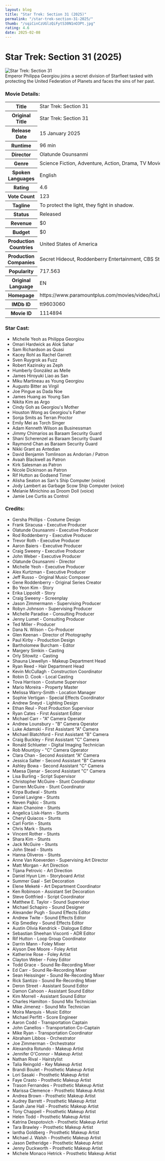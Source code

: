 ```yaml
---
layout: blog
title: "Star Trek: Section 31 (2025)"
permalink: "/star-trek-section-31-2025/"
thumb: "/sqiCinCzUGlzQiFytS30N1nO3Pt.jpg"
rating: 4.6
date: 2025-02-08
---
```

<h1 class="title">Star Trek: Section 31 (2025)</h1><div class="poster"><img src="{{ site.imglink }}/sqiCinCzUGlzQiFytS30N1nO3Pt.jpg" alt="Star Trek: Section 31" class="img-fluid rounded"/></div><div class="plot">Emperor Philippa Georgiou joins a secret division of Starfleet tasked with protecting the United Federation of Planets and faces the sins of her past.</div><h3>Movie Details:</h3><table class="table table-bordered details"><tr><th>Title</th><td>Star Trek: Section 31</td></tr><tr><th>Original Title</th><td>Star Trek: Section 31</td></tr><tr><th>Release Date</th><td>15 January 2025</td></tr><tr><th>Runtime</th><td>96 min</td></tr><tr><th>Director</th><td>Olatunde Osunsanmi</td></tr><tr><th>Genre</th><td>Science Fiction, Adventure, Action, Drama, TV Movie</td></tr><tr><th>Spoken Languages</th><td>English</td></tr><tr><th>Rating</th><td>4.6</td></tr><tr><th>Vote Count</th><td>123</td></tr><tr><th>Tagline</th><td>To protect the light, they fight in shadow.</td></tr><tr><th>Status</th><td>Released</td></tr><tr><th>Revenue</th><td>$0</td></tr><tr><th>Budget</th><td>$0</td></tr><tr><th>Production Countries</th><td>United States of America</td></tr><tr><th>Production Companies</th><td>Secret Hideout, Roddenberry Entertainment, CBS Studios, Action This Day!</td></tr><tr><th>Popularity</th><td>717.563</td></tr><tr><th>Original Language</th><td>EN</td></tr><tr><th>Homepage</th><td> https://www.paramountplus.com/movies/video/hxLi_fyTiqdAOtq1_cSt2HXQuj9mkZJh/  </td></tr><tr><th>IMDb ID</th><td>tt9603060</td></tr><tr><th>Movie ID</th><td>1114894</td></tr></table><h3>Star Cast:</h3><ul class="list-group cast"><li>Michelle Yeoh as Philippa Georgiou</li><li>Omari Hardwick as Alok Sahar</li><li>Sam Richardson as Quasi</li><li>Kacey Rohl as Rachel Garrett</li><li>Sven Ruygrok as Fuzz</li><li>Robert Kazinsky as Zeph</li><li>Humberly González as Melle</li><li>James Hiroyuki Liao as San</li><li>Miku Martineau as Young Georgiou</li><li>Augusto Bitter as Virgil</li><li>Joe Pingue as Dada Noe</li><li>James Huang as Young San</li><li>Nikita Kim as Argo</li><li>Cindy Goh as Georgiou's Mother</li><li>Houston Wong as Georgiou's Father</li><li>Sonja Smits as Terran Proctor</li><li>Emily Mei as Torch Singer</li><li>Adam Kenneth Wilson as Businessman</li><li>Jimmy Chimarios as Baraam Security Guard</li><li>Shani Scherenzel as Baraam Security Guard</li><li>Raymond Chan as Baraam Security Guard</li><li>Nikki Grant as Antedian</li><li>David Benjamin Tomlinson as Andorian / Patron</li><li>Avaah Blackwell as Patron</li><li>Kirk Salesman as Patron</li><li>Nicole Dickinson as Patron</li><li>Rif Hutton as Godsend Timer</li><li>Alisha Seaton as San's Ship Computer (voice)</li><li>Jody Lambert as Garbage Scow Ship Computer (voice)</li><li>Melanie Minichino as Droom Doll (voice)</li><li>Jamie Lee Curtis as Control</li></ul><h3>Credits:</h3><ul class="list-group crew"><li>Gersha Phillips - Costume Design</li><li>Frank Siracusa - Executive Producer</li><li>Olatunde Osunsanmi - Executive Producer</li><li>Rod Roddenberry - Executive Producer</li><li>Trevor Roth - Executive Producer</li><li>Aaron Baiers - Executive Producer</li><li>Craig Sweeny - Executive Producer</li><li>John Weber - Executive Producer</li><li>Olatunde Osunsanmi - Director</li><li>Michelle Yeoh - Executive Producer</li><li>Alex Kurtzman - Executive Producer</li><li>Jeff Russo - Original Music Composer</li><li>Gene Roddenberry - Original Series Creator</li><li>Bo Yeon Kim - Story</li><li>Erika Lippoldt - Story</li><li>Craig Sweeny - Screenplay</li><li>Jason Zimmermann - Supervising Producer</li><li>Robyn Johnson - Supervising Producer</li><li>Michelle Paradise - Consulting Producer</li><li>Jenny Lumet - Consulting Producer</li><li>Ted Miller - Producer</li><li>Dana N. Wilson - Co-Producer</li><li>Glen Keenan - Director of Photography</li><li>Paul Kirby - Production Design</li><li>Bartholomew Burcham - Editor</li><li>Margery Simkin - Casting</li><li>Orly Sitowitz - Casting</li><li>Shauna Llewellyn - Makeup Department Head</li><li>Ryan Reed - Hair Department Head</li><li>Kevin McCullagh - Construction Coordinator</li><li>Robin D. Cook - Local Casting</li><li>Tova Harrison - Costume Supervisor</li><li>Mario Moreira - Property Master</li><li>Melissa Warry-Smith - Location Manager</li><li>Sophie Vertigan - Special Effects Coordinator</li><li>Andrew Sneyd - Lighting Design</li><li>Ethan Reul - Post Production Supervisor</li><li>Ryan Cates - First Assistant Editor</li><li>Michael Carr - "A" Camera Operator</li><li>Andrew Lounsbury - "B" Camera Operator</li><li>Luke Adamski - First Assistant "A" Camera</li><li>Michael Blatchford - First Assistant "B" Camera</li><li>Craig Buckley - First Assistant "C" Camera</li><li>Ronald Schlueter - Digital Imaging Technician</li><li>Rob Mountjoy - "C" Camera Operator</li><li>Clara Chan - Second Assistant "A" Camera</li><li>Jessica Salter - Second Assistant "B" Camera</li><li>Ashley Bowa - Second Assistant "C" Camera</li><li>Maesa Djenar - Second Assistant "C" Camera</li><li>Lisa Burling - Script Supervisor</li><li>Christopher McGuire - Stunt Coordinator</li><li>Darren McGuire - Stunt Coordinator</li><li>Kirpa Budwal - Stunts</li><li>Daniel Lavigne - Stunts</li><li>Neven Pajkic - Stunts</li><li>Alain Chanoine - Stunts</li><li>Angelica Lisk-Hann - Stunts</li><li>Cheryl Quiacos - Stunts</li><li>Carl Fortin - Stunts</li><li>Chris Mark - Stunts</li><li>Vincent Rother - Stunts</li><li>Shara Kim - Stunts</li><li>Jack McGuire - Stunts</li><li>John Stead - Stunts</li><li>Hanna Oliveros - Stunts</li><li>Anne Van Koeverden - Supervising Art Director</li><li>Matt Morgan - Art Direction</li><li>Tijana Petrovic - Art Direction</li><li>Daniel Hyun Lim - Storyboard Artist</li><li>Summer Gaal - Set Decoration</li><li>Elene Meketé - Art Department Coordinator</li><li>Ken Robinson - Assistant Set Decoration</li><li>Steve Gottfried - Script Coordinator</li><li>Matthew E. Taylor - Sound Supervisor</li><li>Michael Schapiro - Sound Designer</li><li>Alexander Pugh - Sound Effects Editor</li><li>Andrew Twite - Sound Effects Editor</li><li>Kip Smedley - Sound Effects Editor</li><li>Austin Olivia Kendrick - Dialogue Editor</li><li>Sebastian Sheehan Visconti - ADR Editor</li><li>Rif Hutton - Loop Group Coordinator</li><li>Darrin Mann - Foley Mixer</li><li>Alyson Dee Moore - Foley Artist</li><li>Katherine Rose - Foley Artist</li><li>Clayton Weber - Foley Editor</li><li>Todd Grace - Sound Re-Recording Mixer</li><li>Ed Carr - Sound Re-Recording Mixer</li><li>Sean Heissinger - Sound Re-Recording Mixer</li><li>Rick Santizo - Sound Re-Recording Mixer</li><li>Deron Street - Assistant Sound Editor</li><li>Damon Cahoon - Assistant Sound Editor</li><li>Kim Morrell - Assistant Sound Editor</li><li>Charles Hamilton - Sound Mix Technician</li><li>Mike Jimenez - Sound Mix Technician</li><li>Moira Marquis - Music Editor</li><li>Michael Perfitt - Score Engineer</li><li>Aaron Codd - Transportation Captain</li><li>John Canellos - Transportation Co-Captain</li><li>Mike Ryan - Transportation Coordinator</li><li>Abraham Libbos - Orchestrator</li><li>Joe Zimmerman - Orchestrator</li><li>Alexandra Rotundo - Makeup Artist</li><li>Jennifer O'Connor - Makeup Artist</li><li>Nathan Rival - Hairstylist</li><li>Talia Reingold - Key Makeup Artist</li><li>Brandi Boulet - Prosthetic Makeup Artist</li><li>Lori Sasaki - Prosthetic Makeup Artist</li><li>Faye Crasto - Prosthetic Makeup Artist</li><li>Trason Fernandes - Prosthetic Makeup Artist</li><li>Marissa Clemence - Prosthetic Makeup Artist</li><li>Andrea Brown - Prosthetic Makeup Artist</li><li>Audrey Barrett - Prosthetic Makeup Artist</li><li>Sarah Jane Hall - Prosthetic Makeup Artist</li><li>Tony Chappell - Prosthetic Makeup Artist</li><li>Helen Todd - Prosthetic Makeup Artist</li><li>Katrina Despotovich - Prosthetic Makeup Artist</li><li>Tara Brawley - Prosthetic Makeup Artist</li><li>Iantha Goldberg - Prosthetic Makeup Artist</li><li>Michael J. Walsh - Prosthetic Makeup Artist</li><li>Jason Detheridge - Prosthetic Makeup Artist</li><li>Jenny Duckworth - Prosthetic Makeup Artist</li><li>Michele Monaco Hetrick - Prosthetic Makeup Artist</li></ul>
